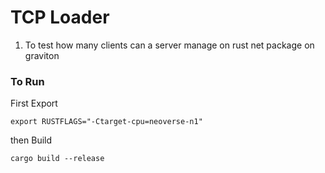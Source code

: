 # TCP Loader

1. To test how many clients can a server manage on rust net package on graviton

### To Run 

First Export 

`export RUSTFLAGS="-Ctarget-cpu=neoverse-n1"`

then Build

`cargo build --release`

